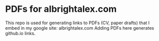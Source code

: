 # PDFs for albrightalex.com

This repo is used for generating links to PDFs (CV, paper drafts) that I embed in my google site: albrightalex.com
Adding PDFs here generates github.io links.
